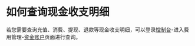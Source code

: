 # 如何查询现金收支明细
若您需要查询充值、消费、提现、退款等现金收支明细，可以登录[控制台](https://console.jdcloud.com/)-进入费用管理-[资金账户](https://uc.jdcloud.com/cost/capital/capital-overview)页面进行查询。
